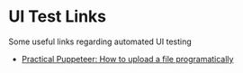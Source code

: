 # UI Test Links

Some useful links regarding automated UI testing

- [Practical Puppeteer: How to upload a file programatically](https://dev.to/sonyarianto/practical-puppeteer-how-to-upload-a-file-programatically-4nm4)
